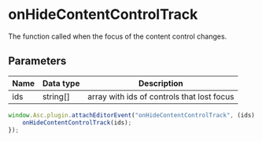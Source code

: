 # onHideContentControlTrack

The function called when the focus of the content control changes.

## Parameters

| **Name** | **Data type** | **Description** |
| --------- | ------------- | ----------- |
| ids | string[] | array with ids of controls that lost focus |

```javascript
window.Asc.plugin.attachEditorEvent("onHideContentControlTrack", (ids) => {
    onHideContentControlTrack(ids);
});
```

